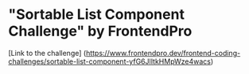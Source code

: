 # "Sortable List Component Challenge" by FrontendPro

[Link to the challenge] (https://www.frontendpro.dev/frontend-coding-challenges/sortable-list-component-yfG6JlItkHMpWze4wacs)